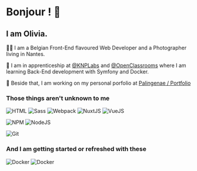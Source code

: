 # Bonjour ! 👋

## I am Olivia.

:woman_technologist: I am a Belgian Front-End flavoured Web Developer and a Photographer living in Nantes.

🌱 I am in apprenticeship at [@KNPLabs](https://github.com/KnpLabs) and [@OpenClassrooms](https://github.com/OpenClassrooms) where I am learning Back-End development with Symfony and Docker.

🔭 Beside that, I am working on my personal porfolio at [Palingenae / Portfolio](https://github.com/Palingenae/Portfolio)


### Those things aren't unknown to me
![HTML](https://img.shields.io/badge/-HTML5-E34F26?style=flat-square&logo=html5&logoColor=white)
![Sass](https://img.shields.io/badge/-Sass-CC6699?style=flat-square&logo=sass&logoColor=white)
![Webpack](https://img.shields.io/badge/-Webpack-8DD6F9?style=flat-square&logo=webpack&logoColor=white)
![NuxtJS](https://img.shields.io/badge/-Nuxtjs-00C58E?style=flat-square&logo=nuxt.js&logoColor=white)
![VueJS](https://img.shields.io/badge/-Vuejs-4FC08D?style=flat-square&logo=vue.js&logoColor=white)

![NPM](https://img.shields.io/badge/-NPM-CB3837?style=flat-square&logo=npm&logoColor=white)
![NodeJS](https://img.shields.io/badge/-Nodejs-43853d?style=flat-square&logo=Node.js&logoColor=white)

![Git](https://img.shields.io/badge/-Git-F05032?style=flat-square&logo=git&logoColor=white)


### And I am getting started or refreshed with these
![Docker](https://img.shields.io/badge/-Docker-46a2f1?style=flat-square&logo=docker&logoColor=white)
![Docker](https://img.shields.io/badge/-Symfony-000000?style=flat-square&logo=symfony&logoColor=white)
